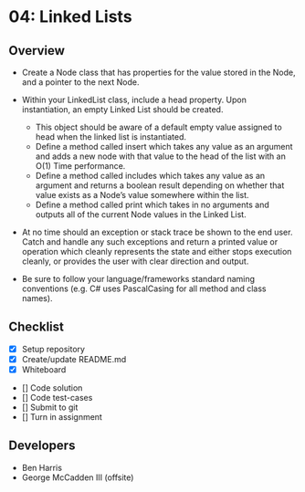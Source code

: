 # 04: Linked Lists
## Overview
- Create a Node class that has properties for the value stored in the Node, and a pointer to the next Node.
- Within your LinkedList class, include a head property. Upon instantiation, an empty Linked List should be created.
  - This object should be aware of a default empty value assigned to head when the linked list is instantiated.
  - Define a method called insert which takes any value as an argument and adds a new node with that value to the head of the list with an O(1) Time performance.
  - Define a method called includes which takes any value as an argument and returns a boolean result depending on whether that value exists as a Node’s value somewhere within the list.
  - Define a method called print which takes in no arguments and outputs all of the current Node values in the Linked List.
  
- At no time should an exception or stack trace be shown to the end user. Catch and handle any such exceptions and return a printed value or operation which cleanly represents the state and either stops execution cleanly, or provides the user with clear direction and output.
- Be sure to follow your language/frameworks standard naming conventions (e.g. C# uses PascalCasing for all method and class names).

## Checklist
- [x] Setup repository
- [x] Create/update README.md
- [X] Whiteboard
- [] Code solution
- [] Code test-cases
- [] Submit to git
- [] Turn in assignment

## Developers
* Ben Harris
* George McCadden III (offsite)
